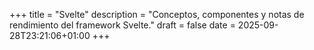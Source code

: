 +++
title = "Svelte"
description = "Conceptos, componentes y notas de rendimiento del framework Svelte."
draft = false
date = 2025-09-28T23:21:06+01:00
+++